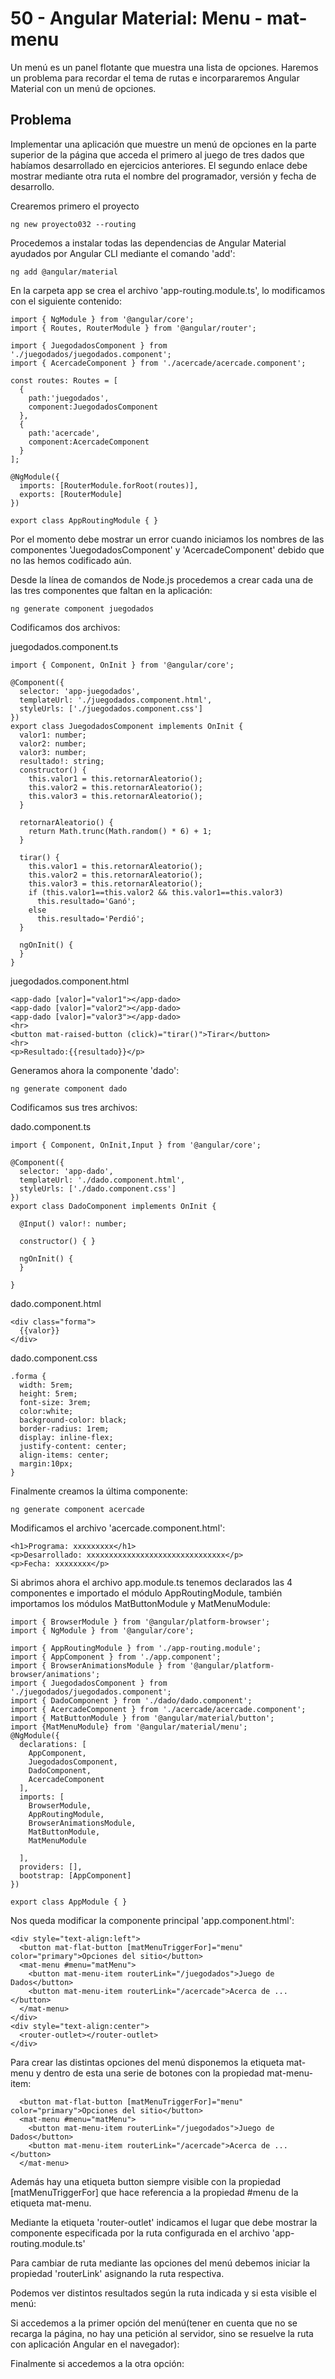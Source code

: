 # 50 - Angular Material: Menu - mat-menu

Un menú es un panel flotante que muestra una lista de opciones. Haremos un problema para recordar el tema de rutas e incorpararemos Angular Material con un menú de opciones.

## Problema
Implementar una aplicación que muestre un menú de opciones en la parte superior de la página que acceda el primero al juego de tres dados que habíamos desarrollado en ejercicios anteriores.
El segundo enlace debe mostrar mediante otra ruta el nombre del programador, versión y fecha de desarrollo.

Crearemos primero el proyecto

```ng new proyecto032 --routing```

Procedemos a instalar todas las dependencias de Angular Material ayudados por Angular CLI mediante el comando 'add':

```ng add @angular/material```

En la carpeta app se crea el archivo 'app-routing.module.ts', lo modificamos con el siguiente contenido:

```
import { NgModule } from '@angular/core';
import { Routes, RouterModule } from '@angular/router';

import { JuegodadosComponent } from './juegodados/juegodados.component';
import { AcercadeComponent } from './acercade/acercade.component';

const routes: Routes = [
  {
    path:'juegodados',
    component:JuegodadosComponent
  },
  {
    path:'acercade',
    component:AcercadeComponent
  }
];

@NgModule({
  imports: [RouterModule.forRoot(routes)],
  exports: [RouterModule]
})

export class AppRoutingModule { }
```

Por el momento debe mostrar un error cuando iniciamos los nombres de las componentes 'JuegodadosComponent' y 'AcercadeComponent' debido que no las hemos codificado aún.

Desde la línea de comandos de Node.js procedemos a crear cada una de las tres componentes que faltan en la aplicación:

```ng generate component juegodados```

Codificamos dos archivos:

juegodados.component.ts

```
import { Component, OnInit } from '@angular/core';

@Component({
  selector: 'app-juegodados',
  templateUrl: './juegodados.component.html',
  styleUrls: ['./juegodados.component.css']
})
export class JuegodadosComponent implements OnInit {
  valor1: number;
  valor2: number;
  valor3: number;
  resultado!: string;
  constructor() {
    this.valor1 = this.retornarAleatorio();
    this.valor2 = this.retornarAleatorio();
    this.valor3 = this.retornarAleatorio();
  }

  retornarAleatorio() {
    return Math.trunc(Math.random() * 6) + 1;
  }

  tirar() {
    this.valor1 = this.retornarAleatorio();
    this.valor2 = this.retornarAleatorio();
    this.valor3 = this.retornarAleatorio();
    if (this.valor1==this.valor2 && this.valor1==this.valor3)
      this.resultado='Ganó';
    else
      this.resultado='Perdió';
  }

  ngOnInit() {
  }
}
```

juegodados.component.html

```
<app-dado [valor]="valor1"></app-dado>
<app-dado [valor]="valor2"></app-dado>
<app-dado [valor]="valor3"></app-dado>
<hr>
<button mat-raised-button (click)="tirar()">Tirar</button>
<hr>
<p>Resultado:{{resultado}}</p>
```

Generamos ahora la componente 'dado':

```ng generate component dado```

Codificamos sus tres archivos:

dado.component.ts

```
import { Component, OnInit,Input } from '@angular/core';

@Component({
  selector: 'app-dado',
  templateUrl: './dado.component.html',
  styleUrls: ['./dado.component.css']
})
export class DadoComponent implements OnInit {

  @Input() valor!: number;

  constructor() { }

  ngOnInit() {
  }

}
```

dado.component.html

```
<div class="forma">
  {{valor}}
</div>
```

dado.component.css

```
.forma {
  width: 5rem;
  height: 5rem;
  font-size: 3rem;
  color:white;
  background-color: black;
  border-radius: 1rem;
  display: inline-flex;
  justify-content: center;
  align-items: center;
  margin:10px;
}
```

Finalmente creamos la última componente:

```ng generate component acercade```

Modificamos el archivo 'acercade.component.html':

```
<h1>Programa: xxxxxxxxx</h1>
<p>Desarrollado: xxxxxxxxxxxxxxxxxxxxxxxxxxxxxxx</p>
<p>Fecha: xxxxxxxx</p>
```

Si abrimos ahora el archivo app.module.ts tenemos declarados las 4 componentes e importado el módulo AppRoutingModule, también importamos los módulos MatButtonModule y MatMenuModule:

```
import { BrowserModule } from '@angular/platform-browser';
import { NgModule } from '@angular/core';

import { AppRoutingModule } from './app-routing.module';
import { AppComponent } from './app.component';
import { BrowserAnimationsModule } from '@angular/platform-browser/animations';
import { JuegodadosComponent } from './juegodados/juegodados.component';
import { DadoComponent } from './dado/dado.component';
import { AcercadeComponent } from './acercade/acercade.component';
import { MatButtonModule } from '@angular/material/button';
import {MatMenuModule} from '@angular/material/menu';
@NgModule({
  declarations: [
    AppComponent,
    JuegodadosComponent,
    DadoComponent,
    AcercadeComponent
  ],
  imports: [
    BrowserModule,
    AppRoutingModule,
    BrowserAnimationsModule,
    MatButtonModule,
    MatMenuModule

  ],
  providers: [],
  bootstrap: [AppComponent]
})

export class AppModule { }
```
Nos queda modificar la componente principal 'app.component.html':

```
<div style="text-align:left">
  <button mat-flat-button [matMenuTriggerFor]="menu" color="primary">Opciones del sitio</button>
  <mat-menu #menu="matMenu">
    <button mat-menu-item routerLink="/juegodados">Juego de Dados</button>
    <button mat-menu-item routerLink="/acercade">Acerca de ...</button>
  </mat-menu>
</div>
<div style="text-align:center">
  <router-outlet></router-outlet>
</div>
```

Para crear las distintas opciones del menú disponemos la etiqueta mat-menu y dentro de esta una serie de botones con la propiedad mat-menu-item:

```
  <button mat-flat-button [matMenuTriggerFor]="menu" color="primary">Opciones del sitio</button>
  <mat-menu #menu="matMenu">
    <button mat-menu-item routerLink="/juegodados">Juego de Dados</button>
    <button mat-menu-item routerLink="/acercade">Acerca de ...</button>
  </mat-menu>
```

Además hay una etiqueta button siempre visible con la propiedad [matMenuTriggerFor] que hace referencia a la propiedad #menu de la etiqueta mat-menu.

Mediante la etiqueta 'router-outlet' indicamos el lugar que debe mostrar la componente especificada por la ruta configurada en el archivo 'app-routing.module.ts'

Para cambiar de ruta mediante las opciones del menú debemos iniciar la propiedad 'routerLink' asignando la ruta respectiva.

Podemos ver distintos resultados según la ruta indicada y si esta visible el menú:

Si accedemos a la primer opción del menú(tener en cuenta que no se recarga la página, no hay una petición al servidor, sino se resuelve la ruta con aplicación Angular en el navegador):

Finalmente si accedemos a la otra opción:
